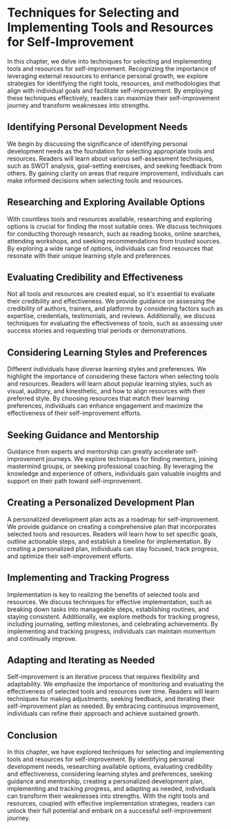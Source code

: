 Techniques for Selecting and Implementing Tools and Resources for Self-Improvement
=============================================================================================

In this chapter, we delve into techniques for selecting and implementing tools and resources for self-improvement. Recognizing the importance of leveraging external resources to enhance personal growth, we explore strategies for identifying the right tools, resources, and methodologies that align with individual goals and facilitate self-improvement. By employing these techniques effectively, readers can maximize their self-improvement journey and transform weaknesses into strengths.

**Identifying Personal Development Needs**
------------------------------------------

We begin by discussing the significance of identifying personal development needs as the foundation for selecting appropriate tools and resources. Readers will learn about various self-assessment techniques, such as SWOT analysis, goal-setting exercises, and seeking feedback from others. By gaining clarity on areas that require improvement, individuals can make informed decisions when selecting tools and resources.

**Researching and Exploring Available Options**
-----------------------------------------------

With countless tools and resources available, researching and exploring options is crucial for finding the most suitable ones. We discuss techniques for conducting thorough research, such as reading books, online searches, attending workshops, and seeking recommendations from trusted sources. By exploring a wide range of options, individuals can find resources that resonate with their unique learning style and preferences.

**Evaluating Credibility and Effectiveness**
--------------------------------------------

Not all tools and resources are created equal, so it's essential to evaluate their credibility and effectiveness. We provide guidance on assessing the credibility of authors, trainers, and platforms by considering factors such as expertise, credentials, testimonials, and reviews. Additionally, we discuss techniques for evaluating the effectiveness of tools, such as assessing user success stories and requesting trial periods or demonstrations.

**Considering Learning Styles and Preferences**
-----------------------------------------------

Different individuals have diverse learning styles and preferences. We highlight the importance of considering these factors when selecting tools and resources. Readers will learn about popular learning styles, such as visual, auditory, and kinesthetic, and how to align resources with their preferred style. By choosing resources that match their learning preferences, individuals can enhance engagement and maximize the effectiveness of their self-improvement efforts.

**Seeking Guidance and Mentorship**
-----------------------------------

Guidance from experts and mentorship can greatly accelerate self-improvement journeys. We explore techniques for finding mentors, joining mastermind groups, or seeking professional coaching. By leveraging the knowledge and experience of others, individuals gain valuable insights and support on their path toward self-improvement.

**Creating a Personalized Development Plan**
--------------------------------------------

A personalized development plan acts as a roadmap for self-improvement. We provide guidance on creating a comprehensive plan that incorporates selected tools and resources. Readers will learn how to set specific goals, outline actionable steps, and establish a timeline for implementation. By creating a personalized plan, individuals can stay focused, track progress, and optimize their self-improvement efforts.

**Implementing and Tracking Progress**
--------------------------------------

Implementation is key to realizing the benefits of selected tools and resources. We discuss techniques for effective implementation, such as breaking down tasks into manageable steps, establishing routines, and staying consistent. Additionally, we explore methods for tracking progress, including journaling, setting milestones, and celebrating achievements. By implementing and tracking progress, individuals can maintain momentum and continually improve.

**Adapting and Iterating as Needed**
------------------------------------

Self-improvement is an iterative process that requires flexibility and adaptability. We emphasize the importance of monitoring and evaluating the effectiveness of selected tools and resources over time. Readers will learn techniques for making adjustments, seeking feedback, and iterating their self-improvement plan as needed. By embracing continuous improvement, individuals can refine their approach and achieve sustained growth.

**Conclusion**
--------------

In this chapter, we have explored techniques for selecting and implementing tools and resources for self-improvement. By identifying personal development needs, researching available options, evaluating credibility and effectiveness, considering learning styles and preferences, seeking guidance and mentorship, creating a personalized development plan, implementing and tracking progress, and adapting as needed, individuals can transform their weaknesses into strengths. With the right tools and resources, coupled with effective implementation strategies, readers can unlock their full potential and embark on a successful self-improvement journey.
